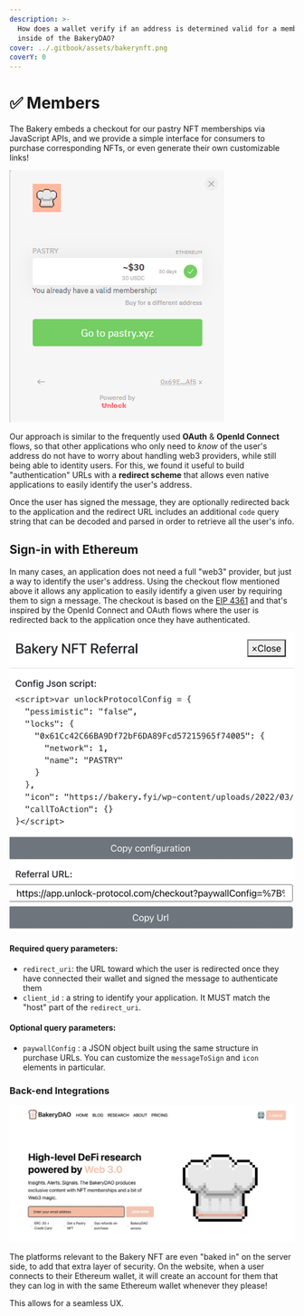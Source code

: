 ```yaml
---
description: >-
  How does a wallet verify if an address is determined valid for a membership
  inside of the BakeryDAO?
cover: ../.gitbook/assets/bakerynft.png
coverY: 0
---
```


# ✅ Members

The Bakery embeds a checkout for our pastry NFT memberships via JavaScript APIs, and we provide a simple interface for consumers to purchase corresponding NFTs, or even generate their own customizable links!

![](<../.gitbook/assets/image (7) (1).png>)

Our approach is similar to the frequently used **OAuth** & **OpenId Connect** flows, so that other applications who only need to _know_ of the user's address do not have to worry about handling web3 providers, while still being able to identity users. For this, we found it useful to build "authentication" URLs with a **redirect scheme** that allows even native applications to easily identify the user's address.

Once the user has signed the message, they are optionally redirected back to the application and the redirect URL includes an additional `code` query string that can be decoded and parsed in order to retrieve all the user's info.

## Sign-in with Ethereum

In many cases, an application does not need a full "web3" provider, but just a way to identify the user's address. Using the checkout flow mentioned above it allows any application to easily identify a given user by requiring them to sign a message. The checkout is based on the [EIP 4361](https://eips.ethereum.org/EIPS/eip-4361) and that's inspired by the OpenId Connect and OAuth flows where the user is redirected back to the application once they have authenticated.

![](../.gitbook/assets/DAFCEBAF-38FB-40C4-9AEE-B20DCF443ACB.jpeg)

#### Required query parameters:

* `redirect_uri`: the URL toward which the user is redirected once they have connected their wallet and signed the message to authenticate them
* `client_id` : a string to identify your application. It MUST match the "host" part of the `redirect_uri`.

#### Optional query parameters:

* `paywallConfig` : a JSON object built using the same structure in purchase URLs. You can customize the `messageToSign` and `icon` elements in particular.

### Back-end Integrations

![](../.gitbook/assets/EBB27864-04B7-4DD3-87AC-BDEB17712FEE.jpeg)

The platforms relevant to the Bakery NFT are even "baked in" on the server side, to add that extra layer of security. On the website, when a user connects to their Ethereum wallet, it will create an account for them that they can log in with the same Ethereum wallet whenever they please!

This allows for a seamless UX.
